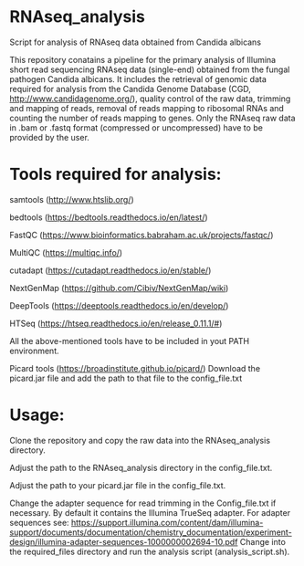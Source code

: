 # RNAseq_analysis
Script for analysis of RNAseq data obtained from Candida albicans

This repository conatains a pipeline for the primary analysis of Illumina short read sequencing RNAseq data (single-end) obtained from the fungal pathogen Candida albicans. It includes the retrieval of genomic data required for analysis from the Candida Genome Database (CGD, http://www.candidagenome.org/), quality control of the raw data, trimming and mapping of reads, removal of reads mapping to ribosomal RNAs and counting the number of reads mapping to genes. Only the RNAseq raw data in .bam or .fastq format (compressed or uncompressed) have to be provided by the user.

# Tools required for analysis:

samtools (http://www.htslib.org/)

bedtools (https://bedtools.readthedocs.io/en/latest/)

FastQC (https://www.bioinformatics.babraham.ac.uk/projects/fastqc/)

MultiQC (https://multiqc.info/)

cutadapt (https://cutadapt.readthedocs.io/en/stable/)

NextGenMap (https://github.com/Cibiv/NextGenMap/wiki)

DeepTools (https://deeptools.readthedocs.io/en/develop/)

HTSeq (https://htseq.readthedocs.io/en/release_0.11.1/#)

All the above-mentioned tools have to be included in yout PATH environment.

Picard tools (https://broadinstitute.github.io/picard/)
  Download the picard.jar file and add the path to that file to the config_file.txt

# Usage:

Clone the repository and copy the raw data into the RNAseq_analysis directory.

Adjust the path to the RNAseq_analysis directory in the config_file.txt.

Adjust the path to your picard.jar file in the config_file.txt.

Change the adapter sequence for read trimming in the Config_file.txt if necessary. By default it contains the Illumina TrueSeq adapter.
  For adapter sequences see: https://support.illumina.com/content/dam/illumina-support/documents/documentation/chemistry_documentation/experiment-design/illumina-adapter-sequences-1000000002694-10.pdf
Change into the required_files directory and run the analysis script (analysis_script.sh).

